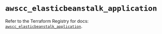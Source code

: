 # `awscc_elasticbeanstalk_application`

Refer to the Terraform Registry for docs: [`awscc_elasticbeanstalk_application`](https://registry.terraform.io/providers/hashicorp/awscc/0.70.0/docs/resources/elasticbeanstalk_application).
